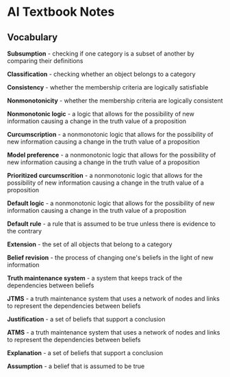 # AI Textbook Notes

## Vocabulary

**Subsumption** - checking if one category is a subset of another by comparing their definitions

**Classification** - checking whether an object belongs to a category

**Consistency** - whether the membership criteria are logically satisfiable

**Nonmonotonicity** - whether the membership criteria are logically consistent

**Nonmonotonic logic** - a logic that allows for the possibility of new information causing a change in the truth value of a proposition

**Curcumscription** - a nonmonotonic logic that allows for the possibility of new information causing a change in the truth value of a proposition

**Model preference** - a nonmonotonic logic that allows for the possibility of new information causing a change in the truth value of a proposition

**Prioritized curcumscrition** - a nonmonotonic logic that allows for the possibility of new information causing a change in the truth value of a proposition

**Default logic** - a nonmonotonic logic that allows for the possibility of new information causing a change in the truth value of a proposition

**Default rule** - a rule that is assumed to be true unless there is evidence to the contrary

**Extension** - the set of all objects that belong to a category

**Belief revision** - the process of changing one's beliefs in the light of new information

**Truth maintenance system** - a system that keeps track of the dependencies between beliefs

**JTMS** - a truth maintenance system that uses a network of nodes and links to represent the dependencies between beliefs

**Justification** - a set of beliefs that support a conclusion

**ATMS** - a truth maintenance system that uses a network of nodes and links to represent the dependencies between beliefs

**Explanation** - a set of beliefs that support a conclusion

**Assumption** - a belief that is assumed to be true
